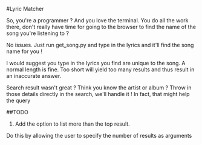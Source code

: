 #Lyric Matcher

So, you're a programmer ?
And you love the terminal. You do all the work there, don't really have time for going to the browser to find the name of the song you're listening to ?

No issues. Just run get_song.py and type in the lyrics and it'll find the song name for you !

I would suggest you type in the lyrics you find are unique to the song. A normal length is fine. Too short will yield too many results and thus result in an inaccurate answer.

Search result wasn't great ? Think you know the artist or album ? Throw in those details directly in the search, we'll handle it ! In fact, that might help the query

##TODO

1. Add the option to list more than the top result.

Do this by allowing the user to specify the number of results as arguments